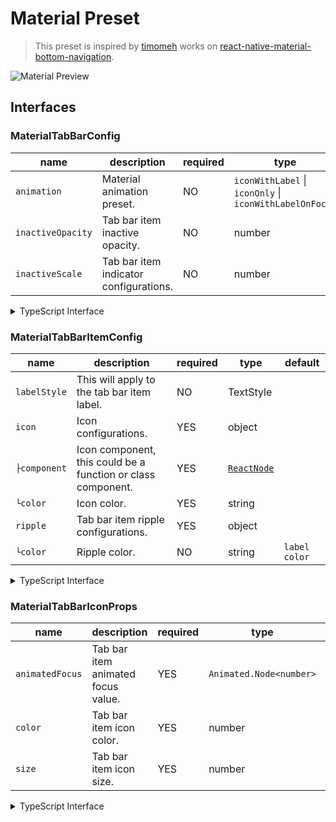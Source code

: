 # Material Preset

> This preset is inspired by [timomeh](https://github.com/timomeh) works on [react-native-material-bottom-navigation](https://github.com/timomeh/react-native-material-bottom-navigation).

![Material Preview](../docs/previews/material-#1.gif)

## Interfaces

### MaterialTabBarConfig

| name              | description                            | required | type                                                    | default         |
| ----------------- | -------------------------------------- | -------- | ------------------------------------------------------- | --------------- |
| `animation`       | Material animation preset.             | NO       | `iconWithLabel` \| `iconOnly` \| `iconWithLabelOnFocus` | `iconWithLabel` |
| `inactiveOpacity` | Tab bar item inactive opacity.         | NO       | number                                                  | 0.75            |
| `inactiveScale`   | Tab bar item indicator configurations. | NO       | number                                                  | 0.85            |

<details>
  <summary>TypeScript Interface</summary>

```ts
export interface MaterialTabBarConfig {
  /**
   * Material animation preset.
   * @type {'iconWithLabel' | 'iconOnly' | 'iconWithLabelOnFocus'}
   * @default 'iconWithLabel'
   */
  animation?: 'iconWithLabel' | 'iconOnly' | 'iconWithLabelOnFocus';
  /**
   * Tab bar item inactive opacity.
   * @type {number}
   * @default 0.75
   */
  inactiveOpacity?: number;
  /**
   * Tab bar item inactive scale.
   * @type {number}
   * @default 0.85
   */
  inactiveScale?: number;
}
```

</details>

### MaterialTabBarItemConfig

| name         | description                                                  | required | type                | default       |
| ------------ | ------------------------------------------------------------ | -------- | ------------------- | ------------- |
| `labelStyle` | This will apply to the tab bar item label.                   | NO       | TextStyle           |               |
| `icon`       | Icon configurations.                                         | YES      | object              |               |
| `├component` | Icon component, this could be a function or class component. | YES      | [`ReactNode`](#L45) |               |
| `└color`     | Icon color.                                                  | YES      | string              |               |
| `ripple`     | Tab bar item ripple configurations.                          | YES      | object              |               |
| `└color`     | Ripple color.                                                | NO       | string              | `label color` |

<details>
  <summary>TypeScript Interface</summary>

```ts
export interface MaterialTabBarItemConfig {
  /**
   * Tab bar item label style.
   */
  labelStyle?: StyleProp<TextStyle>;
  /**
   * Tab bar item icon config.
   */
  icon: {
    /**
     * Tab bar item icon component, this could be a function or
     * a react node.
     * @type {(props: MaterialTabBarIconProps) => React.ReactNode | React.ReactNode}
     */
    component:
      | React.FC<MaterialTabBarIconProps>
      | React.ComponentClass<MaterialTabBarIconProps>
      | React.ReactNode;
    /**
     * Icon color.
     * @type {string}
     */
    color: string;
  };
  /**
   * Tab bar item ripple config.
   */
  ripple: {
    /**
     * Tab bar item ripple color.
     * @type {string}
     */
    color: string;
  };
}
```

</details>

### MaterialTabBarIconProps

| name            | description                        | required | type                    | default |
| --------------- | ---------------------------------- | -------- | ----------------------- | ------- |
| `animatedFocus` | Tab bar item animated focus value. | YES      | `Animated.Node<number>` |
| `color`         | Tab bar item icon color.           | YES      | number                  |         |
| `size`          | Tab bar item icon size.            | YES      | number                  |         |

<details>
  <summary>TypeScript Interface</summary>

```ts
export interface MaterialTabBarIconProps {
  /**
   * Tab bar item animated focus value.
   * @type {Animated.Node<number>}
   */
  animatedFocus: Animated.Node<number>;
  /**
   * Tab bar item icon color.
   * @type {string}
   */
  color: string;
  /**
   * Tab bar item icon size.
   * @type {number}
   */
  size: number;
}
```

</details>
